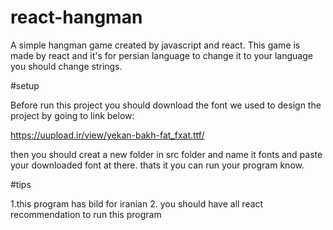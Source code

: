 # react-hangman
A simple hangman game created by javascript and react.
This game is made by react and it's for persian language to change it to your language you should change strings.

#setup

Before run this project you should download the font we used to design the project by going to link below:

https://uupload.ir/view/yekan-bakh-fat_fxat.ttf/

then you should creat a new folder in src folder and name it fonts and paste your downloaded font at there.
thats it you can run your program know.

#tips

1.this program has bild for iranian
2. you should have all react recommendation to run this program

